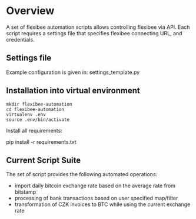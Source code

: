 # Overview

A set of flexibee automation scripts allows controlling flexibee via
API. Each script requires a settings file that specifies flexibee
connecting URL, and credentials.

## Settings file

Example configuration is given in: settings_template.py

## Installation into virtual environment

```
mkdir flexibee-automation
cd flexibee-automation
virtualenv .env
source .env/bin/activate
```

Install all requirements:

pip install -r requirements.txt


## Current Script Suite

The set of script provides the following automated operations:

- import daily bitcoin exchange rate based on the average rate from
  bitstamp
- processing of bank transactions based on user specified map/filter
- transformation of CZK invoices to BTC while using the current
  exchange rate
